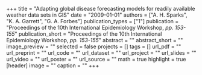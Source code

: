 +++
title = "Adapting global disease forecasting models for readily available weather data sets in GIS"
date = "2009-01-01"
authors = ["A. H. Sparks", "K. A. Garrett", "G. A. Forbes"]
publication_types = ["1"]
publication = "Proceedings of the 10th International Epidemiology Workshop, _pp. 153-155_"
publication_short = "Proceedings of the 10th International Epidemiology Workshop, _pp. 153-155_"
abstract = ""
abstract_short = ""
image_preview = ""
selected = false
projects = []
tags = []
url_pdf = ""
url_preprint = ""
url_code = ""
url_dataset = ""
url_project = ""
url_slides = ""
url_video = ""
url_poster = ""
url_source = ""
math = true
highlight = true
[header]
image = ""
caption = ""
+++
